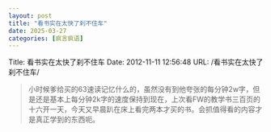 ```yaml
---
layout: post
title: "看书实在太快了刹不住车"
date: 2025-03-27
categories: [疯言疯语]
---
```


Title: 看书实在太快了刹不住车
Date: 2012-11-11 12:56:48
URL: /看书实在太快了刹不住车/

> 小时候爹给买的63速读记忆什么的，虽然没有到他夸张的每分钟2w字，但是还是基本上每分钟2k字的速度保持到现在，上次看FW的教学书三百页的十六开一天，今天又早晨趴在床上看完两本才买的书。会抓值得看的内容才是真正学到的东西呃。